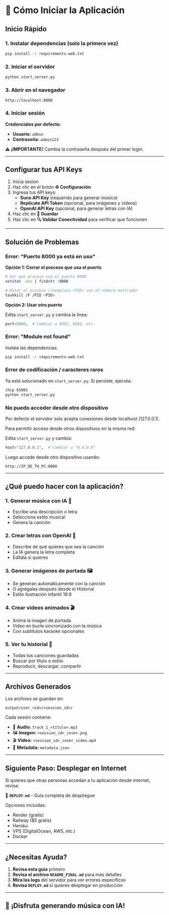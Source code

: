 # 🚀 Cómo Iniciar la Aplicación

## Inicio Rápido

### 1. Instalar dependencias (solo la primera vez)

```bash
pip install -r requirements-web.txt
```

### 2. Iniciar el servidor

```bash
python start_server.py
```

### 3. Abrir en el navegador

```
http://localhost:8000
```

### 4. Iniciar sesión

**Credenciales por defecto:**
- **Usuario:** `admin`
- **Contraseña:** `admin123`

⚠️ **¡IMPORTANTE!** Cambia la contraseña después del primer login.

---

## Configurar tus API Keys

1. Inicia sesión
2. Haz clic en el botón **⚙️ Configuración**
3. Ingresa tus API keys:
   - **Suno API Key** (requerido para generar música)
   - **Replicate API Token** (opcional, para imágenes y videos)
   - **OpenAI API Key** (opcional, para generar letras con IA)
4. Haz clic en **💾 Guardar**
5. Haz clic en **🔍 Validar Conectividad** para verificar que funcionen

---

## Solución de Problemas

### Error: "Puerto 8000 ya está en uso"

**Opción 1: Cerrar el proceso que usa el puerto**

```bash
# Ver qué proceso usa el puerto 8000
netstat -ano | findstr :8000

# Matar el proceso (reemplaza <PID> con el número mostrado)
taskkill /F /PID <PID>
```

**Opción 2: Usar otro puerto**

Edita `start_server.py` y cambia la línea:
```python
port=8000,  # Cambiar a 8001, 8080, etc.
```

### Error: "Module not found"

Instala las dependencias:
```bash
pip install -r requirements-web.txt
```

### Error de codificación / caracteres raros

Ya está solucionado en `start_server.py`. Si persiste, ejecuta:
```bash
chcp 65001
python start_server.py
```

### No puedo acceder desde otro dispositivo

Por defecto el servidor solo acepta conexiones desde localhost (127.0.0.1).

Para permitir acceso desde otros dispositivos en la misma red:

Edita `start_server.py` y cambia:
```python
host="127.0.0.1",  # Cambiar a "0.0.0.0"
```

Luego accede desde otro dispositivo usando:
```
http://IP_DE_TU_PC:8000
```

---

## ¿Qué puedo hacer con la aplicación?

### 1. Generar música con IA 🎵
- Escribe una descripción o letra
- Selecciona estilo musical
- Genera la canción

### 2. Crear letras con OpenAI 🤖
- Describe de qué quieres que sea la canción
- La IA genera la letra completa
- Edítala si quieres

### 3. Generar imágenes de portada 🖼️
- Se generan automáticamente con la canción
- O agrégalas después desde el Historial
- Estilo ilustración infantil 16:9

### 4. Crear videos animados 🎬
- Anima la imagen de portada
- Video en bucle sincronizado con la música
- Con subtítulos karaoke opcionales

### 5. Ver tu historial 📜
- Todas tus canciones guardadas
- Buscar por título o estilo
- Reproducir, descargar, compartir

---

## Archivos Generados

Los archivos se guardan en:
```
output/user_<id>/<session_id>/
```

Cada sesión contiene:
- 🎵 **Audio:** `track_1_<título>.mp3`
- 🖼️ **Imagen:** `<session_id>_cover.png`
- 🎬 **Video:** `<session_id>_cover_video.mp4`
- 📝 **Metadata:** `metadata.json`

---

## Siguiente Paso: Desplegar en Internet

Si quieres que otras personas accedan a tu aplicación desde internet, revisa:

📖 **`DEPLOY.md`** - Guía completa de despliegue

Opciones incluidas:
- Render (gratis)
- Railway ($5 gratis)
- Heroku
- VPS (DigitalOcean, AWS, etc.)
- Docker

---

## ¿Necesitas Ayuda?

1. **Revisa esta guía** primero
2. **Revisa el archivo `README_FINAL.md`** para más detalles
3. **Mira los logs** del servidor para ver errores específicos
4. **Revisa `DEPLOY.md`** si quieres desplegar en producción

---

## 🎉 ¡Disfruta generando música con IA!
